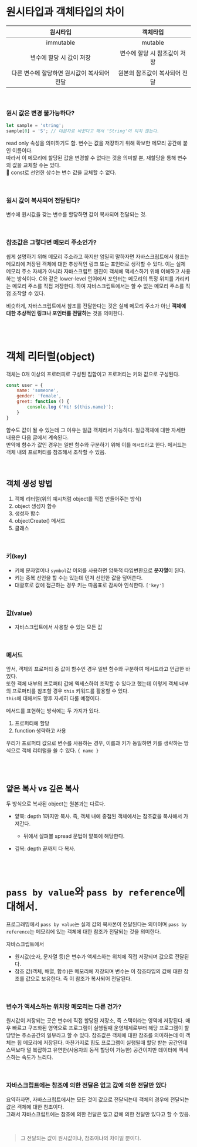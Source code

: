 # 원시타입과 객체타입의 차이

|원시타입| 객체타입|
|:---:|:---:|
|immutable|mutable|
|변수에 할당 시 값이 저장| 변수에 할당 시 참조값이 저장|
|다른 변수에 할당하면 원시값이 복사되어 전달|원본의 참조값이 복사되어 전달|

</br>

### 원시 값은 변경 불가능하다?

```jsx
let sample = 'string';
sample[0] = 'S'; // 대문자로 바꾼다고 해서 'String'이 되지 않는다. 
```

read only 속성을 의미하기도 함. 변수는 값을 저장하기 위해 확보한 메모리 공간에 붙인 이름이다.
</br>따라서 이 메모리에 할당된 값을 변경할 수 없다는 것을 의미할 뿐, 재할당을 통해 변수의 값을 교체할 수는 있다. 
</br>🚨 const로 선언한 상수는 변수 값을 교체할 수 없다. 

</br>

### 원시 값이 복사되어 전달된다?
변수에 원시값을 갖는 변수를 할당하면 값이 복사되어 전달되는 것. 

</br>

### 참조값은 그렇다면 메모리 주소인가?

쉽게 설명하기 위해 메모리 주소라고 하지만 엄밀히 말하자면 자바스크립트에서 참조는 메모리에 저장된 객체에 대한 추상적인 링크 또는 포인터로 생각할 수 있다. 이는 실제 메모리 주소 자체가 아니라 자바스크립트 엔진이 객체에 액세스하기 위해 이해하고 사용하는 방식이다.
C와 같은 lower-level 언어에서 포인터는 메모리의 특정 위치를 가리키는 메모리 주소를 직접 저장한다. 하여 자바스크립트에서는 할 수 없는 메모리 주소를 직접 조작할 수 있다.

비슷하게, 자바스크립트에서 참조를 전달한다는 것은 실제 메모리 주소가 아닌 **객체에 대한 추상적인 링크나 포인터를 전달하**는 것을 의미한다.

</br></br>

# 객체 리터럴(object)

객체는 0개 이상의 프로터피로 구성된 집합이고 프로퍼티는 키와 값으로 구성된다.

```jsx
const user = {
	name: 'someone',
	gender: 'female',
	greet: function () { 
		console.log ('Hi! ${this.name}');
	}
}
```

함수도 값이 될 수 있는데 그 이유는 일급 객체라서 가능하다. 일급객체에 대한 자세한 내용은 다음 글에서 계속된다. 
</br>만약에 함수가 값인 경우는 일반 함수와 구분하기 위해 이를 `메서드`라고 한다. 메서드는 객체 내의 프로퍼티를 참조해서 조작할 수 있음.

</br>

## 객체 생성 방법

1. 객체 리터럴(위의 예시처럼 object를 직접 만들어주는 방식)
2. object 생성자 함수
3. 생성자 함수
4. objectCreate() 메서드
5. 클래스

</br>

### 키(key)

- 키에 문자열이나 `symbol`값 이외를 사용하면 암묵적 타입변환으로 **문자열**이 된다.
- 키는 중복 선언을 할 수는 있는데 먼저 선언한 값을 덮어쓴다.
- 대괄호로 값에 접근하는 경우 키는 따옴표로 감싸야 인식한다. `['key']`

</br>

### 값(value)

- 자바스크립트에서 사용할 수 있는 모든 값

</br>

### 메서드

앞서, 객체의 프로퍼티 중 값이 함수인 경우 일반 함수와 구분하여 메서드라고 언급한 바 있다. 
</br>또한 객체 내부의 프로퍼티 값에 엑세스하여 조작할 수 있다고 했는데 이렇게 객체 내부의 프로퍼티를 참조할 경우 `this` 키워드를 활용할 수 있다.
</br>`this`에 대해서도 향후 자세히 다룰 예정이다.

메서드를 표현하는 방식에는 두 가지가 있다.  

1. 프로퍼티에 할당
2. function 생략하고 사용

우리가 프로퍼티 값으로 변수를 사용하는 경우, 이름과 키가 동일하면 키를 생략하는 방식으로 객체 리터럴을 쓸 수 있다. `{ name }`

</br></br>

## 얕은 복사 vs 깊은 복사

두 방식으로 복사된 object는 원본과는 다르다. 

- 얕복: depth 1까지만 복사. 즉, 객체 내에 중첩된 객체에서는 참조값을 복사해서 가져간다.
    - 뒤에서 살펴볼 spread 문법이 얕복에 해당한다.

- 깊복: depth 끝까지 다 복사.

</br></br>


# `pass by value`와 `pass by reference`에 대해서.

프로그래밍에서 `pass by value`는 실제 값의 복사본이 전달된다는 의미이며 `pass by reference`는 메모리에 있는 객체에 대한 참조가 전달되는 것을 의미한다.

자바스크립트에서 
- 원시값(숫자, 문자열 등)은 변수가 액세스하는 위치에 직접 저장되며 값으로 전달된다.
- 참조 값(객체, 배열, 함수)은 메모리에 저장되며 변수는 이 참조타입의 값에 대한 참조를 값으로 보유한다. 즉 이 참조가 복사되어 전달된다.

</br>

### 변수가 액세스하는 위치랑 메모리는 다른 건가? 

원시값이 저장되는 곳은 변수에 직접 할당된 저장소, 즉 스택이라는 영역에 저장된다. 매우 빠르고 구조화된 영역으로 프로그램이 실행될때 운영체제로부터 해당 프로그램이 할당받는 주소공간의 일부라고 할 수 있다. 참조값은 객체에 대한 참조를 의미하는데 이 객체는 힙 메모리에 저장된다. 마찬가지로 힙도 프로그램이 실행될때 할당 받는 공간인데 스택보다 덜 복잡하고 유연한(사용자의 동적 할당이 가능한) 공간이지만 데이터에 액세스하는 속도가 느리다. 

</br>

### 자바스크립트에는 참조에 의한 전달은 없고 값에 의한 전달만 있다

요약하자면, 자바스크립트에서는 모든 것이 값으로 전달되는데 객체의 경우에 전달되는 값은 객체에 대한 참조이다.
</br>그래서 자바스크립트에는 참조에 의한 전달은 없고 값에 의한 전달만 있다고 할 수 있음. 

</br>

> 그 전달되는 값이 원시값이냐, 참조이냐의 차이일 뿐이다.

